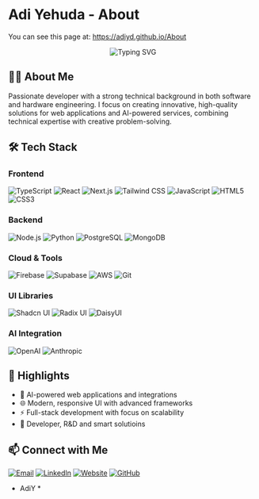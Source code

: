 # Adi Yehuda - About

You can see this page at:
https://adiyd.github.io/About

<div align="center">
  <img src="https://readme-typing-svg.herokuapp.com?font=Fira+Code&weight=700&size=30&pause=1000&color=36BCF7&center=true&vCenter=true&random=false&width=600&height=100&lines=Hi%2C+I'm+Adi+Yehuda+%F0%9F%91%8B;Full+Stack+Developer;AI+Integration+Specialist" alt="Typing SVG" />
</div>

## 👨‍💻 About Me

Passionate developer with a strong technical background in both software and hardware engineering. I focus on creating innovative, high-quality solutions for web applications and AI-powered services, combining technical expertise with creative problem-solving.

## 🛠️ Tech Stack

### Frontend
![TypeScript](https://img.shields.io/badge/TypeScript-3178C6?style=for-the-badge&logo=typescript&logoColor=white)
![React](https://img.shields.io/badge/React-20232A?style=for-the-badge&logo=react&logoColor=61DAFB)
![Next.js](https://img.shields.io/badge/Next.js-000000?style=for-the-badge&logo=next.js&logoColor=white)
![Tailwind CSS](https://img.shields.io/badge/Tailwind_CSS-38B2AC?style=for-the-badge&logo=tailwind-css&logoColor=white)
![JavaScript](https://img.shields.io/badge/JavaScript-F7DF1E?style=for-the-badge&logo=javascript&logoColor=black)
![HTML5](https://img.shields.io/badge/HTML5-E34F26?style=for-the-badge&logo=html5&logoColor=white)
![CSS3](https://img.shields.io/badge/CSS3-1572B6?style=for-the-badge&logo=css3&logoColor=white)

### Backend
![Node.js](https://img.shields.io/badge/Node.js-339933?style=for-the-badge&logo=node.js&logoColor=white)
![Python](https://img.shields.io/badge/Python-3776AB?style=for-the-badge&logo=python&logoColor=white)
![PostgreSQL](https://img.shields.io/badge/PostgreSQL-316192?style=for-the-badge&logo=postgresql&logoColor=white)
![MongoDB](https://img.shields.io/badge/MongoDB-47A248?style=for-the-badge&logo=mongodb&logoColor=white)

### Cloud & Tools
![Firebase](https://img.shields.io/badge/Firebase-FFCA28?style=for-the-badge&logo=firebase&logoColor=black)
![Supabase](https://img.shields.io/badge/Supabase-3ECF8E?style=for-the-badge&logo=supabase&logoColor=white)
![AWS](https://img.shields.io/badge/AWS-232F3E?style=for-the-badge&logo=amazon-aws&logoColor=white)
![Git](https://img.shields.io/badge/Git-F05032?style=for-the-badge&logo=git&logoColor=white)

### UI Libraries
![Shadcn UI](https://img.shields.io/badge/Shadcn_UI-000000?style=for-the-badge&logo=shadcnui&logoColor=white)
![Radix UI](https://img.shields.io/badge/Radix_UI-161618?style=for-the-badge&logo=radixui&logoColor=white)
![DaisyUI](https://img.shields.io/badge/DaisyUI-5A0EF8?style=for-the-badge&logo=daisyui&logoColor=white)

### AI Integration
![OpenAI](https://img.shields.io/badge/OpenAI-412991?style=for-the-badge&logo=openai&logoColor=white)
![Anthropic](https://img.shields.io/badge/Anthropic-0000FF?style=for-the-badge&logo=anthropic&logoColor=white)

## 🌟 Highlights

- 🧠 AI-powered web applications and integrations
- 🌐 Modern, responsive UI with advanced frameworks
- ⚡ Full-stack development with focus on scalability
- 🔧 Developer, R&D and smart solutioins

## 📫 Connect with Me

[![Email](https://img.shields.io/badge/Email-Admin@webly.digital-EA4335?style=for-the-badge&logo=gmail&logoColor=white)](mailto:Admin@webly.digital)
[![LinkedIn](https://img.shields.io/badge/LinkedIn-Adi_Yehuda-0A66C2?style=for-the-badge&logo=linkedin&logoColor=white)](https://www.linkedin.com/in/adiyd)
[![Website](https://img.shields.io/badge/Website-webly.digital-4285F4?style=for-the-badge&logo=googlechrome&logoColor=white)](https://webly.digital/)
[![GitHub](https://img.shields.io/badge/GitHub-AdiYd-181717?style=for-the-badge&logo=github&logoColor=white)](https://github.com/AdiYd)

* AdiY *

